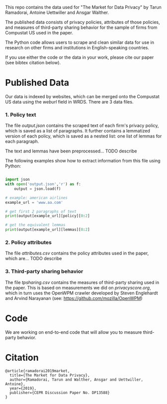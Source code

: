 This repo contains the data used for "The Market for Data Privacy" by Tarun Ramadorai, Antoine Uettwiller and Ansgar Walther. 

The published data consists of privacy policies, attributes of those policies, 
and measures of third-party sharing behavior
for the sample of firms from Compustat US used in the paper.

The Python code allows users to scrape and clean similar data 
for use in research on other firms and institutions in English-speaking countries.

If you use either the code or the data in your work, please cite our paper (see bibtex citation below).


# Published Data

Our data is indexed by websites, which can be merged onto the Compustat US data using the *weburl* field in WRDS. 
There are 3 data files.

### 1. Policy text

The file *output.json* contains the scraped text of each firm's privacy policy, which is saved as a list of paragraphs.
It further contains a lemmatized version of each policy, which is saved as a nested list: 
one list of lemmas for each paragraph. 

The text and lemmas have been preprocessed... TODO describe

The following examples show how to extract information from this file using Python:

```python

import json
with open('output.json','r') as f:
    output = json.load(f)

# example: american airlines
example_url = 'www.aa.com'

# get first 2 paragraphs of text
print(output[example_url][policy][0:2]

# get the equivalent lemmas
print(output[example_url][lemmas][0:2]
```

### 2. Policy attributes

The file *attributes.csv* contains the policy attributes used in the paper, which are... TODO describe

### 3. Third-party sharing behavior

The file *tpsharing.csv* contains the measures of third-party sharing used in the paper. 
This is based on measurements we did on *privacyscore.org*, which in turn uses the OpenWPM
crawler developed by Steven Englehardt and Arvind Narayanan (see: https://github.com/mozilla/OpenWPM)

# Code



We are working on end-to-end code that will allow you to measure third-party behavior. 



# Citation

```
@article{ramadorai2019market,
  title={The Market for Data Privacy},
  author={Ramadorai, Tarun and Walther, Ansgar and Uettwiller, Antoine},
  year={2019},
  publisher={CEPR Discussion Paper No. DP13588}
}
```
